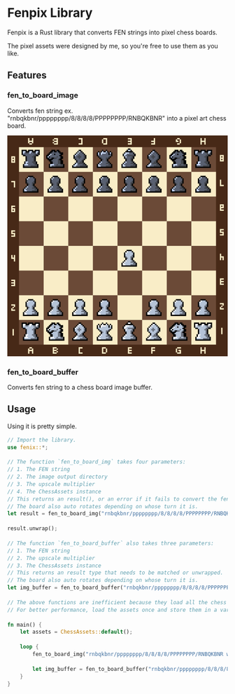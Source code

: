 # Fenpix Library

Fenpix is a Rust library that converts FEN strings into pixel chess boards.

The pixel assets were designed by me, so you're free to use them as you like.

## Features

### fen_to_board_image

Converts fen string ex. "rnbqkbnr/pppppppp/8/8/8/8/PPPPPPPP/RNBQKBNR" into a pixel art chess board.

![Pixel Board](https://github.com/Smallsan/fenpix/raw/master/chess_board.png)

### fen_to_board_buffer

Converts fen string to a chess board image buffer.

## Usage

Using it is pretty simple.

```rust
// Import the library.
use fenix::*;

// The function `fen_to_board_img` takes four parameters:
// 1. The FEN string
// 2. The image output directory
// 3. The upscale multiplier
// 4. The ChessAssets instance
// This returns an result(), or an error if it fails to convert the fen to image.
// The board also auto rotates depending on whose turn it is.
let result = fen_to_board_img("rnbqkbnr/pppppppp/8/8/8/8/PPPPPPPP/RNBQKBNR w", "chess_board.png", 1, &ChessAssets::default());

result.unwrap();

// The function `fen_to_board_buffer` also takes three parameters:
// 1. The FEN string
// 2. The upscale multiplier
// 3. The ChessAssets instance
// This returns an result type that needs to be matched or unwrapped.
// The board also auto rotates depending on whose turn it is.
let img_buffer = fen_to_board_buffer("rnbqkbnr/pppppppp/8/8/8/8/PPPPPPPP/RNBQKBNR b", 1, ChessAssets::default()).unwrap();

// The above functions are inefficient because they load all the chess assets every time they are called.
// For better performance, load the assets once and store them in a variable.

fn main() {
    let assets = ChessAssets::default();

    loop {
        fen_to_board_img("rnbqkbnr/pppppppp/8/8/8/8/PPPPPPPP/RNBQKBNR w", "chess_board.png", 1, &assets).unwrap();

        let img_buffer = fen_to_board_buffer("rnbqkbnr/pppppppp/8/8/8/8/PPPPPPPP/RNBQKBNR b", 1, &assets).unwrap();
    }
}

```
